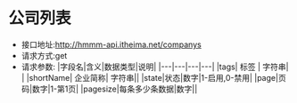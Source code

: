 # 公司列表
- 接口地址:http://hmmm-api.itheima.net/companys
- 请求方式:get
- 请求参数:
|字段名|含义|数据类型|说明|
|---|---|---|---|
|tags| 标签 | 字符串| |
|shortName| 企业简称| 字符串||
|state|状态|数字|1-启用,0-禁用|
|page|页码|数字|1-第1页|
|pagesize|每条多少条数据|数字||


​    
